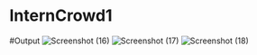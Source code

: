 # InternCrowd1
#Output
![Screenshot (16)](https://user-images.githubusercontent.com/113783089/215285082-b67d56bd-2efd-46f8-bb30-a0ab9361283f.png)
![Screenshot (17)](https://user-images.githubusercontent.com/113783089/215285087-38f613ab-6604-48fb-afec-6bb4e0e70573.png)
![Screenshot (18)](https://user-images.githubusercontent.com/113783089/215285090-096d4a10-81e8-4217-91eb-0ffb29403c0c.png)
